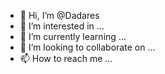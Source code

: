 - 👋 Hi, I’m @Dadares
- 👀 I’m interested in ...
- 🌱 I’m currently learning ...
- 💞️ I’m looking to collaborate on ...
- 📫 How to reach me ...

<!---
Dadares/Dadares is a ✨ special ✨ repository because its `README.md` (this file) appears on your GitHub profile.
You can click the Preview link to take a look at your changes.
--->
